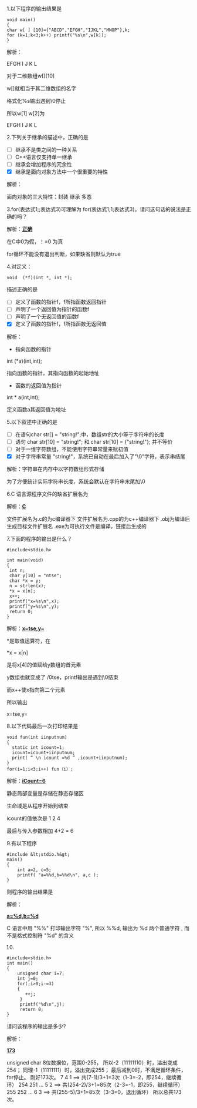 1.以下程序的输出结果是

```c_cpp
void main()
{
char w[ ] [10]={"ABCD","EFGH","IJKL","MNOP"},k;
for (k=1;k<3;k++) printf("%s\n",w[k]);
}
```

解析：

EFGH
I J K L

对于二维数组w[][10]

w[]就相当于其二维数组的名字

格式化%s输出遇到\0停止

所以w[1] w[2]为

EFGH
I J K L

2.下列关于继承的描述中，正确的是

- [ ] 继承不是类之间的一种关系
- [ ] C++语言仅支持单一继承
- [ ] 继承会增加程序的冗余性
- [x] 继承是面向对象方法中一个很重要的特性

解析：

面向对象的三大特性：封装 继承 多态

3.for(表达式1;;表达式3)可理解为 for(表达式1;1;表达式3)。请问这句话的说法是正确的吗？

解析：**<u>正确</u>**

在C中0为假，！=0 为真

for循环不能没有退出判断，如果缺省则默认为true

4.对定义：

```c_cpp
void  (*f)(int *, int *);
```

描述正确的是

- [ ] 定义了函数的指针f，f所指函数返回指针
- [ ] 声明了一个返回值为指针的函数f
- [ ] 声明了一个无返回值的函数f
- [x] 定义了函数的指针f，f所指函数无返回值

解析：

- 指向函数的指针

int (*a)(int,int);

指向函数的指针，其指向函数的起始地址

- 函数的返回值为指针

int * a(int,int);

定义函数a其返回值为地址

5.以下叙述中正确的是

- [ ] 在语句char str[] = "string!";中，数组str的大小等于字符串的长度
- [ ] 语句 char str[10] = "string!"; 和 char str[10] = {"string!"}; 并不等价
- [ ] 对于一维字符数组，不能使用字符串常量来赋初值
- [x] 对于字符串常量 "string!"，系统已自动在最后加入了"\0"字符，表示串结尾

解析：字符串在内存中以字符数组形式存储

为了方便统计实际字符串长度，系统会默认在字符串末尾加\0

6.C 语言源程序文件的缺省扩展名为

解析：**<u>C</u>**

文件扩展名为.c的为c编译器下
文件扩展名为.cpp的为c++编译器下
.obj为编译后生成目标文件扩展名
.exe为可执行文件是编译，链接后生成的

7.下面的程序的输出是什么？

```c_cpp
#include<stdio.h>

int main(void)
{
 int n;
 char y[10] = "ntse";
 char *x = y;
 n = strlen(x);
 *x = x[n];
 x++;
 printf("x=%s\n",x);
 printf("y=%s\n",y);
 return 0;
}
```

解析：**<u>x=tse,y=</u>**

*是取值运算符，在 

*x = x[n]

是将x[4]的值赋给y数组的首元素

y数组也就变成了 /0tse，printf输出是遇到\0结束

而x++使x指向第二个元素

所以输出

x=tse,y=

8.以下代码最后一次打印结果是

```c_cpp
void fun(int iinputnum)
{
  static int icount=1;
  icount=icount+iinputnum;
  print( “ \n icount =%d ” ,icount+iinputnum);
}
for(i=1;i<3;i++) fun（i）;
```

解析：**<u>iCount=6</u>**

静态局部变量是存储在静态存储区

生命域是从程序开始到结束

icount的值依次是 1 2 4

最后与传入参数相加 4+2 = 6

9.有以下程序

```c_cpp
#include &lt;stdio.h&gt;
main()
{
    int a=2, c=5;
    printf( "a=%%d,b=%%d\n", a,c );
}
```

则程序的输出结果是

解析：

**<u>a=%d,b=%d</u>**

C 语言中用 "%%" 打印输出字符 "%", 所以 %%d, 输出为 %d 两个普通字符 , 而不是格式控制符 "%d" 的含义 

10.

```c_cpp
#include<stdio.h>
int main()
{
    unsigned char i=7;
    int j=0;
    for(;i>0;i-=3)
    {
       ++j;
     }
     printf("%d\n",j);
     return 0;
}
```

请问该程序的输出是多少?

解析：

**<u>173</u>**

unsigned char 8位数据位，范围0-255，
所以-2（11111110）时，溢出变成254；
同理-1（11111111）时，溢出变成255；
最后减到0时，不满足循环条件，for停止。
刚好173次。
7 4 1 ==> 共(7-1)/3+1=3次（1-3=-2，即254，继续循环）
254 251 ... 5 2 ==> 共(254-2)/3+1=85次（2-3=-1，即255，继续循环）
255 252 ... 6 3 ==> 共(255-5)/3+1=85次（3-3=0，退出循环）
所以总共173次。
